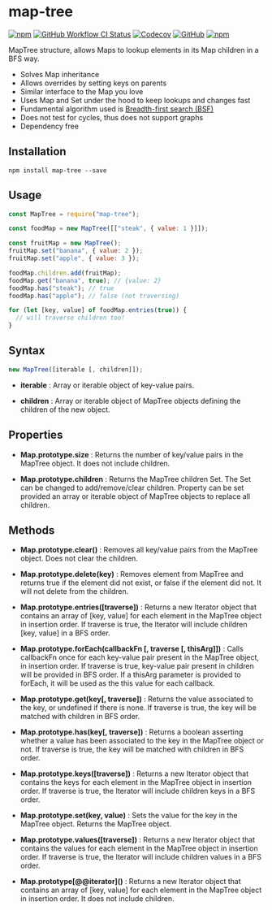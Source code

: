 # map-tree

[![npm](https://img.shields.io/npm/v/map-tree.svg?logo=npm&style=flat-square)](https://www.npmjs.com/package/map-tree)
[![GitHub Workflow CI Status](https://img.shields.io/github/workflow/status/repraze-org/map-tree/CI?logo=github&style=flat-square)](https://github.com/repraze-org/map-tree/actions?query=workflow%3ACI)
[![Codecov](https://img.shields.io/codecov/c/github/repraze-org/map-tree.svg?logo=codecov&style=flat-square)](https://codecov.io/gh/repraze-org/map-tree)
[![GitHub](https://img.shields.io/github/license/repraze-org/map-tree.svg?logo=github&style=flat-square)](https://github.com/repraze-org/map-tree)
[![npm](https://img.shields.io/npm/dm/map-tree.svg?logo=npm&style=flat-square)](https://www.npmjs.com/package/map-tree)

MapTree structure, allows Maps to lookup elements in its Map children in a BFS way.

- Solves Map inheritance
- Allows overrides by setting keys on parents
- Similar interface to the Map you love
- Uses Map and Set under the hood to keep lookups and changes fast
- Fundamental algorithm used is [Breadth-first search (BSF)](https://en.wikipedia.org/wiki/Breadth-first_search)
- Does not test for cycles, thus does not support graphs
- Dependency free

## Installation

    npm install map-tree --save

## Usage

```javascript
const MapTree = require("map-tree");

const foodMap = new MapTree([["steak", { value: 1 }]]);

const fruitMap = new MapTree();
fruitMap.set("banana", { value: 2 });
fruitMap.set("apple", { value: 3 });

foodMap.children.add(fruitMap);
foodMap.get("banana", true); // {value: 2}
foodMap.has("steak"); // true
foodMap.has("apple"); // false (not traversing)

for (let [key, value] of foodMap.entries(true)) {
  // will traverse children too!
}
```

## Syntax

```javascript
new MapTree([iterable [, children]]);
```

- **iterable** : Array or iterable object of key-value pairs.

- **children** : Array or iterable object of MapTree objects defining the children of the new object.

## Properties

- **Map.prototype.size** : Returns the number of key/value pairs in the MapTree object. It does not include children.

- **Map.prototype.children** : Returns the MapTree children Set. The Set can be changed to add/remove/clear children. Property can be set provided an array or iterable object of MapTree objects to replace all children.

## Methods

- **Map.prototype.clear()** : Removes all key/value pairs from the MapTree object. Does not clear the children.

- **Map.prototype.delete(key)** : Removes element from MapTree and returns true if the element did not exist, or false if the element did not. It will not delete from the children.

- **Map.prototype.entries(\[traverse\])** : Returns a new Iterator object that contains an array of [key, value] for each element in the MapTree object in insertion order. If traverse is true, the Iterator will include children [key, value] in a BFS order.

- **Map.prototype.forEach(callbackFn \[, traverse \[, thisArg\]\])** : Calls callbackFn once for each key-value pair present in the MapTree object, in insertion order. If traverse is true, key-value pair present in children will be provided in BFS order. If a thisArg parameter is provided to forEach, it will be used as the this value for each callback.

- **Map.prototype.get(key\[, traverse\])** : Returns the value associated to the key, or undefined if there is none. If traverse is true, the key will be matched with children in BFS order.

- **Map.prototype.has(key\[, traverse\])** : Returns a boolean asserting whether a value has been associated to the key in the MapTree object or not. If traverse is true, the key will be matched with children in BFS order.

- **Map.prototype.keys(\[traverse\])** : Returns a new Iterator object that contains the keys for each element in the MapTree object in insertion order. If traverse is true, the Iterator will include children keys in a BFS order.

- **Map.prototype.set(key, value)** : Sets the value for the key in the MapTree object. Returns the MapTree object.

- **Map.prototype.values(\[traverse\])** : Returns a new Iterator object that contains the values for each element in the MapTree object in insertion order. If traverse is true, the Iterator will include children values in a BFS order.

- **Map.prototype\[\@\@iterator\]()** : Returns a new Iterator object that contains an array of [key, value] for each element in the MapTree object in insertion order. It does not include children.

